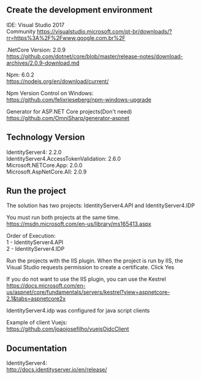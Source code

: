 ## Create the development environment

IDE: Visual Studio 2017  
Community https://visualstudio.microsoft.com/pt-br/downloads/?rr=https%3A%2F%2Fwww.google.com.br%2F

.NetCore Version: 2.0.9  
https://github.com/dotnet/core/blob/master/release-notes/download-archives/2.0.9-download.md

Npm: 6.0.2  
https://nodejs.org/en/download/current/

Npm Version Control on Windows:  
https://github.com/felixrieseberg/npm-windows-upgrade

Generator for ASP.NET Core projects(Don't need)  
https://github.com/OmniSharp/generator-aspnet

## Technology Version
IdentityServer4: 2.2.0  
IdentityServer4.AccessTokenValidation: 2.6.0  
Microsoft.NETCore.App: 2.0.0  
Microsoft.AspNetCore.All: 2.0.9  

## Run the project
	
The solution has two projects: IdentityServer4.API and IdentityServer4.IDP

You must run both projects at the same time.  
https://msdn.microsoft.com/en-us/library/ms165413.aspx
 
Order of Execution:  
1 - IdentityServer4.API  
2 - IdentityServer4.IDP  
 
Run the projects with the IIS plugin. When the project is run by IIS, the Visual Studio requests permission to create a certificate. Click Yes
 
If you do not want to use the IIS plugin, you can use the Kestrel  
https://docs.microsoft.com/en-us/aspnet/core/fundamentals/servers/kestrel?view=aspnetcore-2.1&tabs=aspnetcore2x
 
IdentityServer4.idp was configured for java script clients
	
Example of client Vuejs:  
https://github.com/joaojosefilho/vuejsOidcClient
	
## Documentation
IdentityServer4:  
http://docs.identityserver.io/en/release/